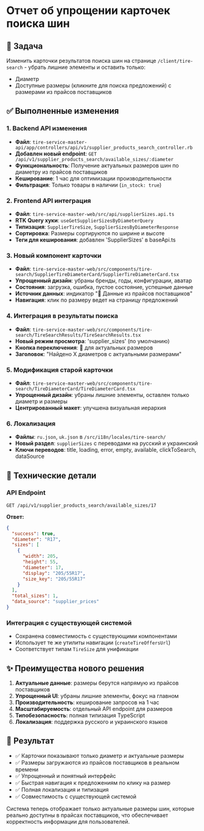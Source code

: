 # Отчет об упрощении карточек поиска шин

## 🎯 Задача
Изменить карточки результатов поиска шин на странице `/client/tire-search` - убрать лишние элементы и оставить только:
- Диаметр
- Доступные размеры (кликните для поиска предложений) с размерами из прайсов поставщиков

## ✅ Выполненные изменения

### 1. Backend API изменения
- **Файл**: `tire-service-master-api/app/controllers/api/v1/supplier_products_search_controller.rb`
- **Добавлен новый endpoint**: `GET /api/v1/supplier_products_search/available_sizes/:diameter`
- **Функциональность**: Получение актуальных размеров шин по диаметру из прайсов поставщиков
- **Кеширование**: 1 час для оптимизации производительности
- **Фильтрация**: Только товары в наличии (`in_stock: true`)

### 2. Frontend API интеграция
- **Файл**: `tire-service-master-web/src/api/supplierSizes.api.ts`
- **RTK Query хуки**: `useGetSupplierSizesByDiameterQuery`
- **Типизация**: `SupplierTireSize`, `SupplierSizesByDiameterResponse`
- **Сортировка**: Размеры сортируются по ширине и высоте
- **Теги для кеширования**: добавлен 'SupplierSizes' в baseApi.ts

### 3. Новый компонент карточки
- **Файл**: `tire-service-master-web/src/components/tire-search/SupplierTireDiameterCard/SupplierTireDiameterCard.tsx`
- **Упрощенный дизайн**: убраны бренды, годы, конфигурации, аватар
- **Состояния**: загрузка, ошибка, пустое состояние, успешные данные
- **Источник данных**: индикатор "💼 Данные из прайсов поставщиков"
- **Навигация**: клик по размеру ведет на страницу предложений

### 4. Интеграция в результаты поиска
- **Файл**: `tire-service-master-web/src/components/tire-search/TireSearchResults/TireSearchResults.tsx`
- **Новый режим просмотра**: 'supplier_sizes' (по умолчанию)
- **Кнопка переключения**: 💼 для актуальных размеров
- **Заголовок**: "Найдено X диаметров с актуальными размерами"

### 5. Модификация старой карточки
- **Файл**: `tire-service-master-web/src/components/tire-search/TireDiameterCard/TireDiameterCard.tsx`
- **Упрощенный дизайн**: убраны лишние элементы, оставлен только диаметр и размеры
- **Центрированный макет**: улучшена визуальная иерархия

### 6. Локализация
- **Файлы**: `ru.json`, `uk.json` в `/src/i18n/locales/tire-search/`
- **Новый раздел**: `supplierSizes` с переводами на русский и украинский
- **Ключи переводов**: title, loading, error, empty, available, clickToSearch, dataSource

## 🔧 Технические детали

### API Endpoint
```
GET /api/v1/supplier_products_search/available_sizes/17
```

**Ответ:**
```json
{
  "success": true,
  "diameter": "R17",
  "sizes": [
    {
      "width": 205,
      "height": 55,
      "diameter": 17,
      "display": "205/55R17",
      "size_key": "205/55R17"
    }
  ],
  "total_sizes": 1,
  "data_source": "supplier_prices"
}
```

### Интеграция с существующей системой
- Сохранена совместимость с существующими компонентами
- Использует те же утилиты навигации (`createTireOffersUrl`)
- Соответствует типам `TireSize` для унификации

## ✨ Преимущества нового решения

1. **Актуальные данные**: размеры берутся напрямую из прайсов поставщиков
2. **Упрощенный UI**: убраны лишние элементы, фокус на главном
3. **Производительность**: кеширование запросов на 1 час
4. **Масштабируемость**: отдельный API endpoint для размеров
5. **Типобезопасность**: полная типизация TypeScript
6. **Локализация**: поддержка русского и украинского языков

## 🎉 Результат

- ✅ Карточки показывают только диаметр и актуальные размеры
- ✅ Размеры загружаются из прайсов поставщиков в реальном времени
- ✅ Упрощенный и понятный интерфейс
- ✅ Быстрая навигация к предложениям по клику на размер
- ✅ Полная локализация и типизация
- ✅ Совместимость с существующей системой

Система теперь отображает только актуальные размеры шин, которые реально доступны в прайсах поставщиков, что обеспечивает корректность информации для пользователей.